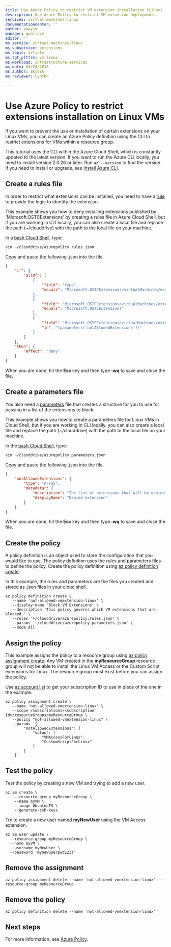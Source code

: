 ```yaml
---
title: Use Azure Policy to restrict VM extension installation (Linux)
description: Use Azure Policy to restrict VM extension deployments.
services: virtual-machines-linux 
documentationcenter: ''
author: axayjo 
manager: gwallace
editor: ''
ms.service: virtual-machines-linux
ms.subservice: extensions
ms.topic: article
ms.tgt_pltfrm: vm-linux
ms.workload: infrastructure-services
ms.date: 03/23/2018
ms.author: akjosh
ms.reviewer: cynthn

---
```


# Use Azure Policy to restrict extensions installation on Linux VMs

If you want to prevent the use or installation of certain extensions on your Linux VMs, you can create an Azure Policy definition using the CLI to restrict extensions for VMs within a resource group. 

This tutorial uses the CLI within the Azure Cloud Shell, which is constantly updated to the latest version. If you want to run the Azure CLI locally, you need to install version 2.0.26 or later. Run `az --version` to find the version. If you need to install or upgrade, see [Install Azure CLI]( /cli/azure/install-azure-cli). 

## Create a rules file

In order to restrict what extensions can be installed, you need to have a [rule](../../governance/policy/concepts/definition-structure.md#policy-rule) to provide the logic to identify the extension.

This example shows you how to deny installing extensions published by 'Microsoft.OSTCExtensions' by creating a rules file in Azure Cloud Shell, but if you are working in CLI locally, you can also create a local file and replace the path (~/clouddrive) with the path to the local file on your machine.

In a [bash Cloud Shell](https://shell.azure.com/bash), type:

```bash
vim ~/clouddrive/azurepolicy.rules.json
```

Copy and paste the following .json into the file.

```json
{
	"if": {
		"allOf": [
			{
				"field": "type",
				"equals": "Microsoft.OSTCExtensions/virtualMachines/extensions"
			},
			{
				"field": "Microsoft.OSTCExtensions/virtualMachines/extensions/publisher",
				"equals": "Microsoft.OSTCExtensions"
			},
			{
				"field": "Microsoft.OSTCExtensions/virtualMachines/extensions/type",
				"in": "[parameters('notAllowedExtensions')]"
			}
		]
	},
	"then": {
		"effect": "deny"
	}
}
```

When you are done, hit the **Esc** key and then type **:wq** to save and close the file.


## Create a parameters file

You also need a [parameters](../../governance/policy/concepts/definition-structure.md#parameters) file that creates a structure for you to use for passing in a list of the extensions to block. 

This example shows you how to create a parameters file for Linux VMs in Cloud Shell, but if you are working in CLI locally, you can also create a local file and replace the path (~/clouddrive) with the path to the local file on your machine.

In the [bash Cloud Shell](https://shell.azure.com/bash), type:

```bash
vim ~/clouddrive/azurepolicy.parameters.json
```

Copy and paste the following .json into the file.

```json
{
	"notAllowedExtensions": {
		"type": "Array",
		"metadata": {
			"description": "The list of extensions that will be denied. Example: CustomScriptForLinux, VMAccessForLinux etc.",
			"displayName": "Denied extension"
		}
	}
}
```

When you are done, hit the **Esc** key and then type **:wq** to save and close the file.

## Create the policy

A policy definition is an object used to store the configuration that you would like to use. The policy definition uses the rules and parameters files to define the policy. Create the policy definition using [az policy definition create](/cli/azure/role/assignment).

In this example, the rules and parameters are the files you created and stored as .json files in your cloud shell.

```azurecli-interactive
az policy definition create \
   --name 'not-allowed-vmextension-linux' \
   --display-name 'Block VM Extensions' \
   --description 'This policy governs which VM extensions that are blocked.' \
   --rules '~/clouddrive/azurepolicy.rules.json' \
   --params '~/clouddrive/azurepolicy.parameters.json' \
   --mode All
```


## Assign the policy

This example assigns the policy to a resource group using [az policy assignment create](/cli/azure/policy/assignment). Any VM created in the **myResourceGroup** resource group will not be able to install the Linux VM Access or the Custom Script extensions for Linux. The resource group must exist before you can assign the policy.

Use [az account list](/cli/azure/account#az_account_list) to get your subscription ID to use in place of the one in the example.


```azurecli-interactive
az policy assignment create \
   --name 'not-allowed-vmextension-linux' \
   --scope /subscriptions/<subscription Id>/resourceGroups/myResourceGroup \
   --policy "not-allowed-vmextension-linux" \
   --params '{
		"notAllowedExtensions": {
			"value": [
				"VMAccessForLinux",
				"CustomScriptForLinux"
			]
		}
	}'
```

## Test the policy

Test the policy by creating a new VM and trying to add a new user.


```azurecli-interactive
az vm create \
    --resource-group myResourceGroup \
	--name myVM \
	--image UbuntuLTS \
	--generate-ssh-keys
```

Try to create a new user named **myNewUser** using the VM Access extension.

```azurecli-interactive
az vm user update \
  --resource-group myResourceGroup \
  --name myVM \
  --username myNewUser \
  --password 'mynewuserpwd123!'
```



## Remove the assignment

```azurecli-interactive
az policy assignment delete --name 'not-allowed-vmextension-linux' --resource-group myResourceGroup
```
## Remove the policy

```azurecli-interactive
az policy definition delete --name 'not-allowed-vmextension-linux'
```

## Next steps

For more information, see [Azure Policy](../../governance/policy/overview.md).
